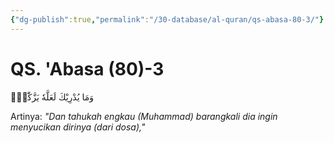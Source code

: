 ```yaml
---
{"dg-publish":true,"permalink":"/30-database/al-quran/qs-abasa-80-3/"}
---
```



# QS. 'Abasa (80)-3
وَمَا يُدْرِيْكَ لَعَلَّهٗ يَزَّكّٰىٓۙ

Artinya: *"Dan tahukah engkau (Muhammad) barangkali dia ingin menyucikan dirinya (dari dosa),"*
